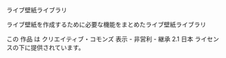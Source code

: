 ライブ壁紙ライブラリ

ライブ壁紙を作成するために必要な機能をまとめたライブ壁紙ライブラリ

この 作品 は クリエイティブ・コモンズ 表示 - 非営利 - 継承 2.1 日本 ライセンスの下に提供されています。